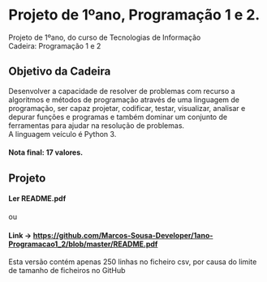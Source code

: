 
# Projeto de 1ºano, Programação 1 e 2.
Projeto de 1ºano, do curso de Tecnologias de Informação <br>
Cadeira: Programação 1 e 2 

## Objetivo da Cadeira
Desenvolver a capacidade de resolver de problemas com recurso a algoritmos e métodos de programação através de uma linguagem de programação, ser capaz projetar, codificar, testar, visualizar, analisar e depurar funções e programas e também dominar um conjunto de ferramentas para ajudar na resolução de problemas. <br>
A linguagem veículo é Python 3.

#### Nota final: 17 valores.

## Projeto
#### Ler README.pdf 
ou
#### Link -> https://github.com/Marcos-Sousa-Developer/1ano-Programacao1_2/blob/master/README.pdf
Esta versão contém apenas 250 linhas no ficheiro csv, por causa do limite de tamanho de ficheiros no GitHub <br>

















